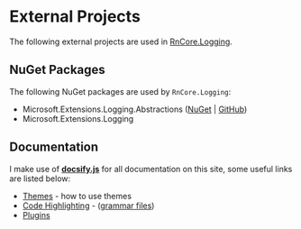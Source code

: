 # External Projects
The following external projects are used in [RnCore.Logging](https://github.com/rniemand/RnCore.Logging).

## NuGet Packages
The following NuGet packages are used by `RnCore.Logging`:

- Microsoft.Extensions.Logging.Abstractions ([NuGet](https://www.nuget.org/packages/Microsoft.Extensions.Logging.Abstractions) | [GitHub](https://github.com/dotnet/runtime))
- Microsoft.Extensions.Logging

## Documentation
I make use of **[docsify.js](https://docsify.js.org/)** for all documentation on this site, some useful links are listed below:

- [Themes](https://docsify.js.org/#/themes) - how to use themes
- [Code Highlighting](https://docsify.js.org/#/language-highlight) - ([grammar files](https://cdn.jsdelivr.net/npm/prismjs@1/components/))
- [Plugins](https://docsify.js.org/#/awesome?id=plugins)
